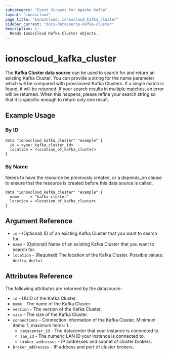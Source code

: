 ```yaml
---
subcategory: "Event Streams for Apache Kafka"
layout: "ionoscloud"
page_title: "IonosCloud: ionoscloud_kafka_cluster"
sidebar_current: "docs-datasource-kafka-cluster"
description: |-
  Reads IonosCloud Kafka Cluster objects.
---
```


# ionoscloud_kafka_cluster

The **Kafka Cluster data source** can be used to search for and return an existing Kafka Cluster.
You can provide a string for the name parameter which will be compared with provisioned Kafka Clusters.
If a single match is found, it will be returned. If your search results in multiple matches, an error will be returned.
When this happens, please refine your search string so that it is specific enough to return only one result.

## Example Usage

### By ID

```hcl
data "ionoscloud_kafka_cluster" "example" {
  id = <your_kafka_cluster_id>
  location = <location_of_kafka_cluster>
}
```

### By Name

Needs to have the resource be previously created, or a depends_on clause to ensure that the resource is created before
this data source is called.

```hcl
data "ionoscloud_kafka_cluster" "example" {
  name     = "kafka-cluster"
  location = <location_of_kafka_cluster>
}
```

## Argument Reference

* `id` - (Optional) ID of an existing Kafka Cluster that you want to search for.
* `name` - (Optional) Name of an existing Kafka Cluster that you want to search for.
* `location` - (Required) The location of the Kafka Cluster. Possible values: `de/fra`, `de/txl`

## Attributes Reference

The following attributes are returned by the datasource:

* `id` - UUID of the Kafka Cluster.
* `name` - The name of the Kafka Cluster.
* `version` - The version of the Kafka Cluster.
* `size` - The size of the Kafka Cluster.
* `connections` - Connection information of the Kafka Cluster. Minimum items: 1, maximum items: 1.
    * `datacenter_id` - The datacenter that your instance is connected to.
    * `lan_id` - The numeric LAN ID your instance is connected to.
    * `broker_addresses` - IP addresses and subnet of cluster brokers.
* `broker_addresses` - IP address and port of cluster brokers.
